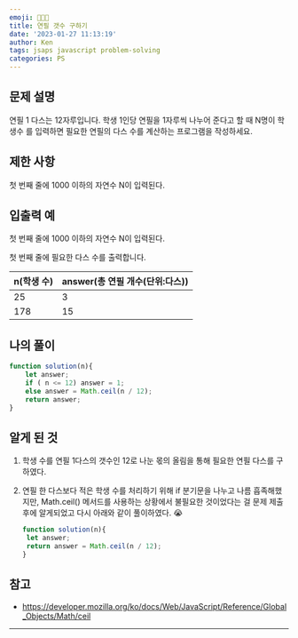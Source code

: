 ```yaml
---
emoji: 🧑🏻‍💻
title: 연필 갯수 구하기
date: '2023-01-27 11:13:19'
author: Ken
tags: jsaps javascript problem-solving
categories: PS
---
```


## 문제 설명

연필 1 다스는 12자루입니다. 학생 1인당 연필을 1자루씩 나누어 준다고 할 때 N명이 학생수 를 입력하면 필요한 연필의 다스 수를 계산하는 프로그램을 작성하세요.

## 제한 사항

첫 번째 줄에 1000 이하의 자연수 N이 입력된다.

## 입출력 예

첫 번째 줄에 1000 이하의 자연수 N이 입력된다.

첫 번째 줄에 필요한 다스 수를 출력합니다.

| n(학생 수) | answer(총 연필 개수(단위:다스)) |
| ---------- | ------------------------------- |
| 25         | 3                               |
| 178        | 15                              |

## 나의 풀이

```javascript
function solution(n){
	let answer;
	if ( n <= 12) answer = 1;
	else answer = Math.ceil(n / 12);
	return answer;
}
```

## 알게 된 것

1. 학생 수를 연필 1다스의 갯수인 12로 나눈 몫의 올림을 통해 필요한 연필 다스를 구하였다.

2. 연필 한 다스보다 적은 학생 수를 처리하기 위해 if 분기문을 나누고 나름 흡족해했지만, Math.ceil() 메서드를 사용하는 상황에서 불필요한 것이었다는 걸 문제 제출 후에 알게되었고 다시 아래와 같이 풀이하였다. 😭

   ```javascript
   function solution(n){
   	let answer;
   	return answer = Math.ceil(n / 12);
   }
   ```

## 참고

* https://developer.mozilla.org/ko/docs/Web/JavaScript/Reference/Global_Objects/Math/ceil

---
